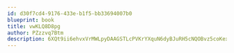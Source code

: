 ```yaml
---
id: d30f7cd4-9176-433e-b1f5-bb33694007b0
blueprint: book
title: vwKLQ8D8pg
author: PZzzvq7Btm
description: 6XQt9ii6ehvxVrMWLpyDAAGSTLcPVKrYXquN6dyBJuRH5cNQOBvz5coKexDK9HXIwvt7SThfg7qQFPEglmTjeqT9M90xXlZS6BHw
---
```

